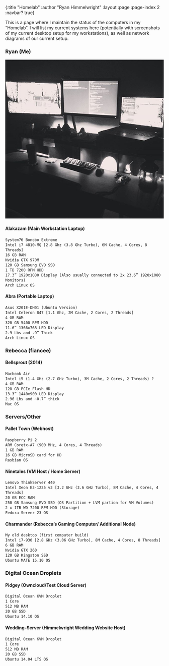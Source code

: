 {:title "Homelab"
:author "Ryan Himmelwright"
:layout :page
:page-index 2
:navbar? true}

This is a page where I maintain the status of the computers in my “Homelab”. I will list my current systems here (potentially with screenshots of my current desktop setup for my workstations), as well as network diagrams of our current setup.

### Ryan (Me)

![Ryan's Desk](../../img/homelab/alakazam.jpg)


#### Alakazam (Main Workstation Laptop)

    System76 Bonobo Extreme
    Intel i7 4810-MQ [2.8 Ghz (3.8 Ghz Turbo), 6M Cache, 4 Cores, 8 Threads]
    16 GB RAM
    Nvidia GTX 970M
    120 GB Samsung EVO SSD
    1 TB 7200 RPM HDD
    17.3” 1920x1080 Display (Also usually connected to 2x 23.6” 1920x1080 Monitors)
    Arch Linux OS

#### Abra (Portable Laptop)

    Asus X201E-DH01 (Ubuntu Version)
    Intel Celeron 847 [1.1 Ghz, 2M Cache, 2 Cores, 2 Threads]
    4 GB RAM
    320 GB 5400 RPM HDD
    11.6” 1366x768 LED Display
    2.9 Lbs and .9” Thick
    Arch Linux OS

### Rebecca (fiancee)

#### Bellsprout (2014)

    Macbook Air
    Intel i5 (1.4 GHz (2.7 GHz Turbo), 3M Cache, 2 Cores, 2 Threads) ?
    4 GB RAM
    128 GB PCIe Flash HD
    13.3” 1440x900 LED Display
    2.96 Lbs and ~0.7” thick
    Mac OS

### Servers/Other

#### Pallet Town (Webhost)

    Raspberry Pi 2
    ARM Coretx-A7 (900 MHz, 4 Cores, 4 Threads)
    1 GB RAM
    16 GB MicroSD card for HD
    Rasbian OS

#### Ninetales (VM Host / Home Server)

    Lenovo ThinkServer 440
    Intel Xeon E3-1225 v3 [3.2 GHz (3.6 GHz Turbo), 8M Cache, 4 Cores, 4 Threads]
    20 GB ECC RAM
    250 GB Samsung EVO SSD (OS Partition + LVM partion for VM Volumes)
    2 x 1TB WD 7200 RPM HDD (Storage)
    Fedora Server 23 OS

#### Charmander (Rebecca’s Gaming Computer/ Additional Node)

    My old desktop (first computer build)
    Intel i7-930 [2.8 GHz (3.06 GHz Turbo), 8M Cache, 4 Cores, 8 Threads]
    6 GB RAM
    Nvidia GTX 260
    120 GB Kingston SSD
    Ubuntu MATE 15.10 OS

### Digital Ocean Droplets

#### Pidgey (Owncloud/Test Cloud Server)

    Digital Ocean KVM Droplet
    1 Core
    512 MB RAM
    20 GB SSD
    Ubuntu 14.10 OS

#### Wedding-Server (Himmelwright Wedding Website Host)

    Digital Ocean KVM Droplet
    1 Core
    512 MB RAM
    20 GB SSD
    Ubuntu 14.04 LTS OS

